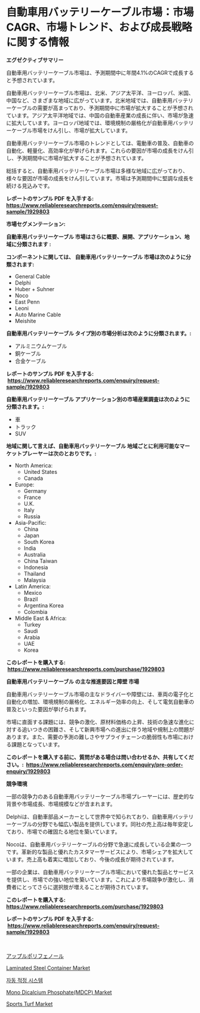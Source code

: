 <p><h1>自動車用バッテリーケーブル市場：市場CAGR、市場トレンド、および成長戦略に関する情報</h1></p><p><strong>エグゼクティブサマリー</strong></p>
<p><p>自動車用バッテリーケーブル市場は、予測期間中に年間4.1%のCAGRで成長すると予想されています。</p><p>自動車用バッテリーケーブル市場は、北米、アジア太平洋、ヨーロッパ、米国、中国など、さまざまな地域に広がっています。北米地域では、自動車用バッテリーケーブルの需要が高まっており、予測期間中に市場が拡大することが予想されています。アジア太平洋地域では、中国の自動車産業の成長に伴い、市場が急速に拡大しています。ヨーロッパ地域では、環境規制の厳格化が自動車用バッテリーケーブル市場をけん引し、市場が拡大しています。</p><p>自動車用バッテリーケーブル市場のトレンドとしては、電動車の普及、自動車の自動化、軽量化、高効率化が挙げられます。これらの要因が市場の成長をけん引し、予測期間中に市場が拡大することが予想されています。</p><p>総括すると、自動車用バッテリーケーブル市場は多様な地域に広がっており、様々な要因が市場の成長をけん引しています。市場は予測期間中に堅調な成長を続ける見込みです。</p></p>
<p><strong>レポートのサンプル PDF を入手する: <a href="https://www.reliableresearchreports.com/enquiry/request-sample/1929803">https://www.reliableresearchreports.com/enquiry/request-sample/1929803</a></strong></p>
<p><strong>市場セグメンテーション:</strong></p>
<p><strong> 自動車用バッテリーケーブル 市場はさらに概要、展開、アプリケーション、地域に分類されます :</strong></p>
<p><strong>コンポーネントに関しては、 自動車用バッテリーケーブル 市場は次のように分類されます: &nbsp;</strong></p>
<p><ul><li>General Cable</li><li>Delphi</li><li>Huber + Suhner</li><li>Noco</li><li>East Penn</li><li>Leoni</li><li>Auto Marine Cable</li><li>Meishite</li></ul></p>
<p><strong> 自動車用バッテリーケーブル タイプ別の市場分析は次のように分類されます。:</strong></p>
<p><ul><li>アルミニウムケーブル</li><li>銅ケーブル</li><li>合金ケーブル</li></ul></p>
<p><strong>レポートのサンプル PDF を入手する: &nbsp;<a href="https://www.reliableresearchreports.com/enquiry/request-sample/1929803">https://www.reliableresearchreports.com/enquiry/request-sample/1929803</a></strong></p>
<p><strong> 自動車用バッテリーケーブル アプリケーション別の市場産業調査は次のように分類されます。:</strong></p>
<p><ul><li>車</li><li>トラック</li><li>SUV</li></ul></p>
<p><strong>地域に関して言えば、自動車用バッテリーケーブル 地域ごとに利用可能なマーケットプレーヤーは次のとおりです。:</strong></p>
<p><ul>
    <li>
        North America:
        <ul>
            <li>United States</li>
            <li>Canada</li>
        </ul>
    </li>
    <li>
        Europe:
        <ul>
            <li>Germany</li>
            <li>France</li>
            <li>U.K.</li>
            <li>Italy</li>
            <li>Russia</li>
        </ul>
    </li>
    <li>
        Asia-Pacific:
        <ul>
            <li>China</li>
            <li>Japan</li>
            <li>South Korea</li>
            <li>India</li>
            <li>Australia</li>
            <li>China Taiwan</li>
            <li>Indonesia</li>
            <li>Thailand</li>
            <li>Malaysia</li>
        </ul>
    </li>
    <li>
        Latin America:
        <ul>
            <li>Mexico</li>
            <li>Brazil</li>
            <li>Argentina Korea</li>
            <li>Colombia</li>
        </ul>
    </li>
    <li>
        Middle East & Africa:
        <ul>
            <li>Turkey</li>
            <li>Saudi</li>
            <li>Arabia</li>
            <li>UAE</li>
            <li>Korea</li>
        </ul>
    </li>
    </ul></p>
<p><strong>このレポートを購入する: &nbsp;<a href="https://www.reliableresearchreports.com/purchase/1929803">https://www.reliableresearchreports.com/purchase/1929803</a></strong></p>
<p><strong>自動車用バッテリーケーブル の主な推進要因と障壁 市場</strong></p>
<p><p>自動車用バッテリーケーブル市場の主なドライバーや障壁には、車両の電子化と自動化の増加、環境規制の厳格化、エネルギー効率の向上、そして電気自動車の普及といった要因が挙げられます。</p><p>市場に直面する課題には、競争の激化、原材料価格の上昇、技術の急速な進化に対する追いつきの困難さ、そして新興市場への進出に伴う地域や規制上の問題があります。また、需要の予測の難しさやサプライチェーンの脆弱性も市場における課題となっています。</p></p>
<p><strong>このレポートを購入する前に、質問がある場合は問い合わせるか、共有してください。:&nbsp; <a href="https://www.reliableresearchreports.com/enquiry/pre-order-enquiry/1929803">https://www.reliableresearchreports.com/enquiry/pre-order-enquiry/1929803</a></strong></p>
<p><strong>競争環境</strong></p>
<p><p>一部の競争力のある自動車用バッテリーケーブル市場プレーヤーには、歴史的な背景や市場成長、市場規模などが含まれます。</p><p>Delphiは、自動車部品メーカーとして世界中で知られており、自動車用バッテリーケーブルの分野でも幅広い製品を提供しています。同社の売上高は毎年安定しており、市場での確固たる地位を築いています。</p><p>Nocoは、自動車用バッテリーケーブルの分野で急速に成長している企業の一つです。革新的な製品と優れたカスタマーサービスにより、市場シェアを拡大しています。売上高も着実に増加しており、今後の成長が期待されています。</p><p>一部の企業は、自動車用バッテリーケーブル市場において優れた製品とサービスを提供し、市場での強い地位を築いています。これにより市場競争が激化し、消費者にとってさらに選択肢が増えることが期待されています。</p></p>
<p><strong>このレポートを購入する: &nbsp; <a href="https://www.reliableresearchreports.com/purchase/1929803">https://www.reliableresearchreports.com/purchase/1929803</a></strong></p>
<p><strong>レポートのサンプル PDF を入手する: &nbsp;<a href="https://www.reliableresearchreports.com/enquiry/request-sample/1929803">https://www.reliableresearchreports.com/enquiry/request-sample/1929803</a></strong><strong></strong></p>
<p>&nbsp;</p>
<p><p><a href="https://github.com/cbigkbh02719/Market-Research-Report-List-1/blob/main/9595045191064.md">アップルポリフェノール</a></p><p><a href="https://view.publitas.com/reportprime-1/laminated-steel-container-market-with-the-goal-of-estimating-the-market-size-and-future-growth-potential-of-various-market-segments-based-on-component-applications-end-user-and-region/">Laminated Steel Container Market</a></p><p><a href="https://github.com/vsr06p4p49/Market-Research-Report-List-1/blob/main/1648590190909.md">자동 적정 시스템</a></p><p><a href="https://issuu.com/reportprime-2/docs/mono-dicalcium-phosphatemdcp-market-size-2030.pptx">Mono Dicalcium Phosphate(MDCP) Market</a></p><p><a href="https://github.com/shotows/Market-Research-Report-List-1/blob/main/sports-turf-market.md">Sports Turf Market</a></p></p>